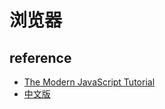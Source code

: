 # 浏览器

## reference

- [The Modern JavaScript Tutorial](https://javascript.info/)
- [中文版](https://zh.javascript.info/)
